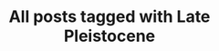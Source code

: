 ---
layout: tag
title: "All posts tagged with Late Pleistocene"
permalink: /weblog/tags/late-pleistocene/
taxonomy: Late Pleistocene
---